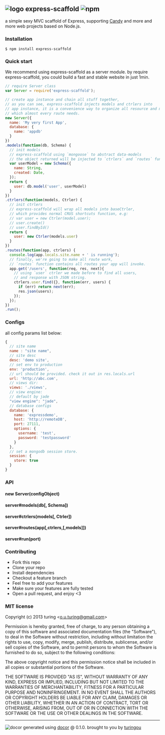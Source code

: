 ## ![logo](http://ww3.sinaimg.cn/large/61ff0de3jw1e91jmudlz8j201o01o0sj.jpg) express-scaffold ![npm](https://badge.fury.io/js/express-scaffold.png)

a simple sexy MVC scaffold of Express, supporting [Candy](https://github.com/turingou/candy) and more and more web projects based on Node.js.

### Installation
````
$ npm install express-scaffold
````
### Quick start

We recommend using express-scaffold as a server module. by require express-scaffold, you could build a fast and stable website in just 1min.

````javascript
// require Server class
var Server = require('express-scaffold');

// create app instance and chain all stuff together,
// as you can see, express-scaffold injects models and ctrlers into
// app instance, it is a convenience way to organize all resource and modules
// which almost every route needs.
new Server({
  name: 'My very first App',
  database: {
    name: 'appdb'
  }
})
.models(function(db, Schema) {
  // init models
  // express-scaffold using `mongoose` to abstract data-models
  // the object returned will be injected to `ctrlers` and `routes` functions
  var userModel = new Schema({
    name: String,
    created: Date,
  });
  return {
    user: db.model('user', userModel)
  }
})
.ctrlers(function(models, Ctrler) {
  // init ctrlers
  // express-scaffold will wrap all models into baseCtrler,
  // which provides normal CRUS shortcuts function, e.g: 
  // var user = new Ctrler(model.user);
  // user.create()
  // user.findById()
  return {
    user: new Ctrler(models.user)
  }
})
.routes(function(app, ctrlers) {
  console.log(app.locals.site.name + ' is running');
  // finally, we're going to make all route work,
  // `routes` function contains all routes your app will invoke.
  app.get('/users', function(req, res, next){
    // using `user` ctrler we made before to find all users,
    // and response with JSON string.
    ctrlers.user.find({}, function(err, users) {
      if (err) return next(err);
      res.json(users);
    });
  });
})
.run();
````

### Configs

all config params list below:
````javascript
{
  // site name
  name : "site name",
  // site desc
  desc: 'demo site',
  // set env to production
  env: 'production',
  // url should be provided. check it out in res.locals.url
  url: 'http://abc.com',
  // views dir:
  views: './views',
  // view engine:
  // default by jade
  "view engine": "jade",
  // database configs
  database: {
    name: 'expressdemo',
    host: 'http://remoteDB',
    port: 27111,
    options: {
      username: 'test',
      password: 'testpassword'
    }
  },
  // set a mongodb session store.
  session: {
    store: true
  }
}
````

### API
#### new Server(configObject)
#### server#models(db[, Schema])
#### server#ctrlers(models[, Ctrler])
#### server#routes(app[,ctrlers,[,models]])
#### server#run(port)

### Contributing
- Fork this repo
- Clone your repo
- Install dependencies
- Checkout a feature branch
- Feel free to add your features
- Make sure your features are fully tested
- Open a pull request, and enjoy <3

### MIT license
Copyright (c) 2013 turing &lt;o.u.turing@gmail.com&gt;

Permission is hereby granted, free of charge, to any person obtaining a copy
of this software and associated documentation files (the "Software"), to deal
in the Software without restriction, including without limitation the rights
to use, copy, modify, merge, publish, distribute, sublicense, and/or sell
copies of the Software, and to permit persons to whom the Software is
furnished to do so, subject to the following conditions:

The above copyright notice and this permission notice shall be included in
all copies or substantial portions of the Software.

THE SOFTWARE IS PROVIDED "AS IS", WITHOUT WARRANTY OF ANY KIND, EXPRESS OR
IMPLIED, INCLUDING BUT NOT LIMITED TO THE WARRANTIES OF MERCHANTABILITY,
FITNESS FOR A PARTICULAR PURPOSE AND NONINFRINGEMENT. IN NO EVENT SHALL THE
AUTHORS OR COPYRIGHT HOLDERS BE LIABLE FOR ANY CLAIM, DAMAGES OR OTHER
LIABILITY, WHETHER IN AN ACTION OF CONTRACT, TORT OR OTHERWISE, ARISING FROM,
OUT OF OR IN CONNECTION WITH THE SOFTWARE OR THE USE OR OTHER DEALINGS IN
THE SOFTWARE.

---
![docor](https://cdn1.iconfinder.com/data/icons/windows8_icons_iconpharm/26/doctor.png)
generated using [docor](https://github.com/turingou/docor.git) @ 0.1.0. brought to you by [turingou](https://github.com/turingou)